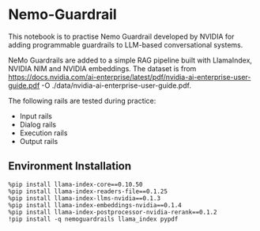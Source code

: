 # Nemo-Guardrail

This notebook is to practise Nemo Guardrail developed by NVIDIA for adding programmable guardrails to LLM-based conversational systems.

NeMo Guardrails are added to a simple RAG pipeline built with LlamaIndex, NVIDIA NIM and NVIDIA embeddings. The dataset is from https://docs.nvidia.com/ai-enterprise/latest/pdf/nvidia-ai-enterprise-user-guide.pdf -O ./data/nvidia-ai-enterprise-user-guide.pdf.

The following rails are tested during practice:

- Input rails
- Dialog rails
- Execution rails
- Output rails

## Environment Installation
```
%pip install llama-index-core==0.10.50
%pip install llama-index-readers-file==0.1.25
%pip install llama-index-llms-nvidia==0.1.3
%pip install llama-index-embeddings-nvidia==0.1.4
%pip install llama-index-postprocessor-nvidia-rerank==0.1.2
!pip install -q nemoguardrails llama_index pypdf
```

